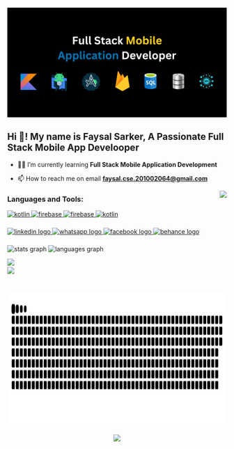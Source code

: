 ![logo](https://github.com/Muhammad-Noman59/Muhammad-Noman59/blob/main/GitHub-Cover-Image.png)

<h2 align="left">Hi 👋! My name is Faysal Sarker, A Passionate Full Stack Mobile App Develooper</h2>

- 👨‍💻 I’m currently learning **Full Stack Mobile Application Development**

- 📫 How to reach me on email **faysal.cse.201002064@gmail.com**
<img align="right" height="150" src="https://miro.medium.com/v2/resize:fit:1400/1*kwdKYeBhSurvTTwCWLrE4w.gif"  />

###

<h3 align="left">Languages and Tools:</h3>
<p align="left"> <a href="https://developer.android.com/studio?gad_source=1&gclid=Cj0KCQjw2PSvBhDjARIsAKc2cgMTNT_SS_BS1x4ARklYUlB3qq1fhbUCtLPTCc8-ViH6lved3pGkwmwaAh8uEALw_wcB&gclsrc=aw.ds" target="_blank" rel="noreferrer"> <img src="https://upload.wikimedia.org/wikipedia/commons/thumb/c/c1/Android_Studio_icon_%282023%29.svg/2048px-Android_Studio_icon_%282023%29.svg.png" alt="kotlin" width="40" height="40"/> </a> <a href="https://firebase.google.com/" target="_blank" rel="noreferrer"> <img src="https://www.vectorlogo.zone/logos/firebase/firebase-icon.svg" alt="firebase" width="40" height="40"/> </a> <a href="https://firebase.google.com/" target="_blank" rel="noreferrer"> <img src="https://blogger.googleusercontent.com/img/b/R29vZ2xl/AVvXsEjC97Z8BResg5dlPqczsRCFhP6zewWX0X0e7fVPG-G7PuUZwwZVsi9OPoqJYkgqT2h0FI95SsmWzVEgpt8b8HAqFiIxZ98TFtY4lE0b8UrtVJ2HrJebRwl6C9DslsQDl9KnBIrdHS6LtkY/s1600/jetpack+compose+icon_RGB.png" alt="firebase" width="45" height="45"/> </a> 
  <a href="https://kotlinlang.org" target="_blank" rel="noreferrer"> <img src="https://www.vectorlogo.zone/logos/kotlinlang/kotlinlang-icon.svg" alt="kotlin" width="40" height="40"/> </a>  </p>

###


<div align="left">
  <a href="https://www.linkedin.com/in/faysalabir779/" target="_blank">
    <img src="https://img.shields.io/static/v1?message=LinkedIn&logo=linkedin&label=&color=0077B5&logoColor=white&labelColor=&style=for-the-badge" height="35" alt="linkedin logo"  />
  </a>
  <a href="01910772568" target="_blank">
    <img src="https://img.shields.io/static/v1?message=Whatsapp&logo=whatsapp&label=&color=25D366&logoColor=white&labelColor=&style=for-the-badge" height="35" alt="whatsapp logo"  />
  </a>
  <a href="https://www.facebook.com/abla.babla778" target="_blank">
    <img src="https://img.shields.io/static/v1?message=Facebook&logo=facebook&label=&color=1877F2&logoColor=white&labelColor=&style=for-the-badge" height="35" alt="facebook logo"  />
  </a>
  <a href="https://www.behance.net/faysalabir779" target="_blank">
    <img src="https://img.shields.io/static/v1?message=Behance&logo=behance&label=&color=1769ff&logoColor=white&labelColor=&style=for-the-badge" height="35" alt="behance logo"  />
  </a>
</div>

###



  <img align="start" src="https://github-readme-stats.vercel.app/api?username=faysalabir779&hide_title=false&hide_rank=false&show_icons=true&include_all_commits=true&count_private=true&disable_animations=false&theme=dracula&locale=en&hide_border=false" height="150" alt="stats graph"  />

  

  <img align="start" src="https://github-readme-stats.vercel.app/api/top-langs?username=faysalabir779&locale=en&hide_title=false&layout=compact&card_width=320&langs_count=5&theme=dracula&hide_border=false" height="150" alt="languages graph"  />

![](https://github-readme-streak-stats.herokuapp.com/?user=faysalabir779&theme=dracula&hide_border=false)
<br/>
[![](https://visitcount.itsvg.in/api?id=faysalabir779&icon=0&color=0)](https://visitcount.itsvg.in)

###

<br clear="both">

<img  height="300" src="https://github.com/Muhammad-Noman59/Muhammad-Noman59/blob/main/github-snake.svg" alt="Snake animation" />

###

<div align="center">
  <img src="https://profile-counter.glitch.me/faysalabir779/count.svg?"  />
</div>

###



###
